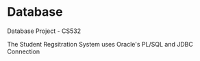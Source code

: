 # Database
Database Project - CS532

The Student Regsitration System uses Oracle's PL/SQL and JDBC Connection
